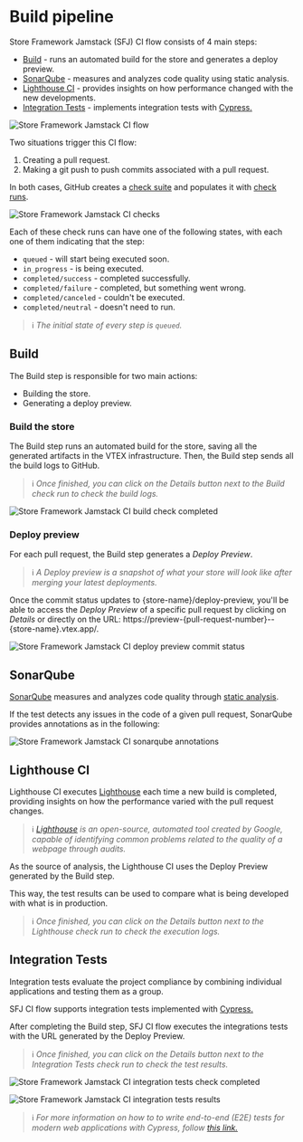 # Build pipeline

Store Framework Jamstack (SFJ) CI flow consists of 4 main steps: 

- [Build](#build) - runs an automated build for the store and generates a deploy preview.
- [SonarQube](#sonarqube) - measures and analyzes code quality using static analysis.
- [Lighthouse CI](#lighthouse-ci) - provides insights on how performance changed with the new developments.
- [Integration Tests](#integration-tests) - implements integration tests with [Cypress.](https://www.cypress.io/)

![Store Framework Jamstack CI flow](../images/ci_flow.png)

Two situations trigger this CI flow:

1. Creating a pull request.
2. Making a git push to push commits associated with a pull request.

In both cases, GitHub creates a [check suite](https://docs.github.com/en/free-pro-team@latest/rest/guides/getting-started-with-the-checks-api#about-check-suites) and populates it with [check runs](https://docs.github.com/en/free-pro-team@latest/rest/guides/getting-started-with-the-checks-api#about-check-runs). 

![Store Framework Jamstack CI checks](../images/queued_check_runs.png)

Each of these check runs can have one of the following states, with each one of them indicating that the step:

- `queued` - will start being executed soon.
- `in_progress` - is being executed.
- `completed/success` - completed successfully.
- `completed/failure` - completed, but something went wrong.
- `completed/canceled` - couldn't be executed.
- `completed/neutral` - doesn't need to run.

>ℹ️ *The initial state of every step is `queued`.*

## Build

The Build step is responsible for two main actions:

- Building the store.
- Generating a deploy preview.

### Build the store

The Build step runs an automated build for the store, saving all the generated artifacts in the VTEX infrastructure. Then, the Build step sends all the build logs to GitHub. 

>ℹ️ *Once finished, you can click on the *Details* button next to the Build check run to check the build logs.*

![Store Framework Jamstack CI build check completed](../images/build_check_completed.png)

### Deploy preview 

For each pull request, the Build step generates a *Deploy Preview*.

>ℹ️ *A Deploy preview is a snapshot of what your store will look like after merging your latest deployments.*

Once the commit status updates to {store-name}/deploy-preview, you'll be able to access the *Deploy Preview* of a specific pull request by clicking on *Details* or directly on the URL: https://preview-{pull-request-number}--{store-name}.vtex.app/.

![Store Framework Jamstack CI deploy preview commit status](../images/deploy_preview_commit_status.png)

## SonarQube

[SonarQube](sonarqube.md) measures and analyzes code quality through [static analysis](https://en.wikipedia.org/wiki/Static_program_analysis).

If the test detects any issues in the code of a given pull request, SonarQube provides annotations as in the following:

![Store Framework Jamstack CI sonarqube annotations](../images/sonarqube_annotation.png)

## Lighthouse CI

Lighthouse CI executes [Lighthouse](https://developers.google.com/web/tools/lighthouse) each time a new build is completed, providing insights on how the performance varied with the pull request changes.

>ℹ️ *[Lighthouse](https://developers.google.com/web/tools/lighthouse) is an open-source, automated tool created by Google, capable of identifying common problems related to the quality of a webpage through audits.*

As the source of analysis, the Lighthouse CI uses the Deploy Preview generated by the Build step.

This way, the test results can be used to compare what is being developed with what is in production.

>ℹ️ *Once finished, you can click on the *Details* button next to the Lighthouse check run to check the execution logs.*

## Integration Tests

Integration tests evaluate the project compliance by combining individual applications and testing them as a group. 

SFJ CI flow supports integration tests implemented with [Cypress.](https://www.cypress.io/)

After completing the Build step, SFJ CI flow executes the integrations tests with the URL generated by the Deploy Preview.

>ℹ️ *Once finished, you can click on the *Details* button next to the Integration Tests check run to check the test results.*

![Store Framework Jamstack CI integration tests check completed](../images/integration_tests_check_completed.png)

![Store Framework Jamstack CI integration tests results](../images/integration_tests_results.png)

>ℹ️ *For more information on how to to write end-to-end (E2E) tests for modern web applications with Cypress, follow [this link.](./e2e-testing.md)*
